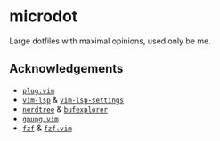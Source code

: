 # microdot

Large dotfiles with maximal opinions, used only be me.


## Acknowledgements

* [`plug.vim`](https://github.com/junegunn/vim-plug)
* [`vim-lsp`](https://github.com/prabirshrestha/vim-lsp)
  & [`vim-lsp-settings`](https://github.com/mattn/vim-lsp-settings)
* [`nerdtree`](https://github.com/preservim/nerdtree)
  & [`bufexplorer`](https://github.com/jlanzarotta/bufexplorer)
* [`gnupg.vim`](https://github.com/jamessan/vim-gnupg)
* [`fzf`](https://github.com/junegunn/fzf) & [`fzf.vim`](https://github.com/junegunn/fzf.vim)
